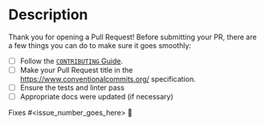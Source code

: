 # Description

Thank you for opening a Pull Request!
Before submitting your PR, there are a few things you can do to make sure it goes smoothly:

- [ ] Follow the [`CONTRIBUTING` Guide](CONTRIBUTING.md).
- [ ] Make your Pull Request title in the <https://www.conventionalcommits.org/> specification.
- [ ] Ensure the tests and linter pass
- [ ] Appropriate docs were updated (if necessary)

Fixes #<issue_number_goes_here> 🦕

